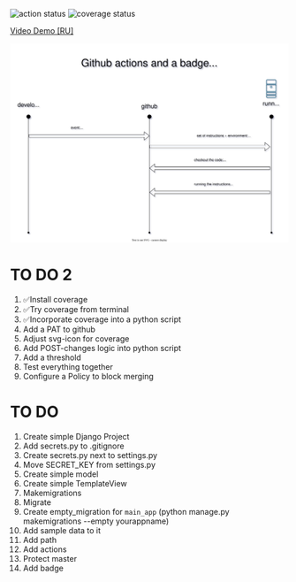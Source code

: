 
![action status](https://github.com/dvk-net/github-actions-django/actions/workflows/github-actions-demo.yml/badge.svg)
![coverage status](https://gist.github.com/dvk-net/71796e1b5facbb81ddcc17b6bbc66fb9/raw/coverage.svg)

[Video Demo [RU]](https://youtu.be/0vYJbLEa_fs)

![diagram](github_actions.svg)

# TO DO 2

1. ✅Install coverage
2. ✅Try coverage from terminal
3. ✅Incorporate coverage into a python script
4. Add a PAT to github
5. Adjust svg-icon for coverage
1. Add POST-changes logic into python script 
6. Add a threshold
1. Test everything together
1. Configure a Policy to block merging

# TO DO

1. Create simple Django Project
1. Add secrets.py to .gitignore
1. Create secrets.py next to settings.py
1. Move SECRET_KEY from settings.py
1. Create simple model
1. Create simple TemplateView
1. Makemigrations
1. Migrate
1. Create empty_migration for `main_app` (python manage.py makemigrations --empty yourappname)
1. Add sample data to it
1. Add path
1. Add actions
1. Protect master
1. Add badge
